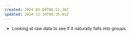 ```yaml
---
created: 2024-02-09T08:51:36Z
updated: 2024-12-10T08:35:01Z
---
```

- Looking at raw data to see if it naturally falls into groups